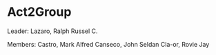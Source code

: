 # Act2Group

Leader: Lazaro, Ralph Russel C.

Members:
Castro, Mark Alfred
Canseco, John Seldan
Cla-or, Rovie Jay
